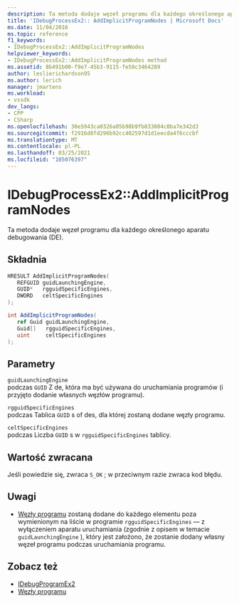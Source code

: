 ```yaml
---
description: Ta metoda dodaje węzeł programu dla każdego określonego aparatu debugowania (DE).
title: 'IDebugProcessEx2:: AddImplicitProgramNodes | Microsoft Docs'
ms.date: 11/04/2016
ms.topic: reference
f1_keywords:
- IDebugProcessEx2::AddImplicitProgramNodes
helpviewer_keywords:
- IDebugProcessEx2::AddImplicitProgramNodes method
ms.assetid: 8b491b00-f9e7-45b3-9115-fe58c3464289
author: leslierichardson95
ms.author: lerich
manager: jmartens
ms.workload:
- vssdk
dev_langs:
- CPP
- CSharp
ms.openlocfilehash: 30e5943ca0326a05b98b9fb833004c0ba7e342d3
ms.sourcegitcommit: f2916d8fd296b92cc402597d1d1eecda4f6cccbf
ms.translationtype: MT
ms.contentlocale: pl-PL
ms.lasthandoff: 03/25/2021
ms.locfileid: "105076397"
---
```

# <a name="idebugprocessex2addimplicitprogramnodes"></a>IDebugProcessEx2::AddImplicitProgramNodes
Ta metoda dodaje węzeł programu dla każdego określonego aparatu debugowania (DE).

## <a name="syntax"></a>Składnia

```cpp
HRESULT AddImplicitProgramNodes(
   REFGUID guidLaunchingEngine,
   GUID*   rgguidSpecificEngines,
   DWORD   celtSpecificEngines
);
```

```csharp
int AddImplicitProgramNodes(
   ref Guid guidLaunchingEngine,
   Guid[]   rgguidSpecificEngines,
   uint     celtSpecificEngines
);
```

## <a name="parameters"></a>Parametry
`guidLaunchingEngine`\
podczas `GUID` Z de, która ma być używana do uruchamiania programów (i przyjęto dodanie własnych węzłów programu).

`rgguidSpecificEngines`\
podczas Tablica `GUID` s of des, dla której zostaną dodane węzły programu.

`celtSpecificEngines`\
podczas Liczba `GUID` s w `rgguidSpecificEngines` tablicy.

## <a name="return-value"></a>Wartość zwracana
 Jeśli powiedzie się, zwraca `S_OK` ; w przeciwnym razie zwraca kod błędu.

## <a name="remarks"></a>Uwagi
- [Węzły programu](../../../extensibility/debugger/program-nodes.md) zostaną dodane do każdego elementu poza wymienionym na liście w programie `rgguidSpecificEngines` — z wyłączeniem aparatu uruchamiania (zgodnie z opisem w temacie `guidLaunchingEngine` ), który jest założono, że zostanie dodany własny węzeł programu podczas uruchamiania programu.

## <a name="see-also"></a>Zobacz też
- [IDebugProgramEx2](../../../extensibility/debugger/reference/idebugprogramex2.md)
- [Węzły programu](../../../extensibility/debugger/program-nodes.md)

